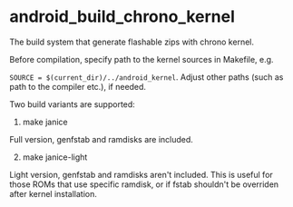 # android_build_chrono_kernel
The build system that generate flashable zips with chrono kernel.

Before compilation, specify path to the kernel sources in Makefile, e.g.

`SOURCE = $(current_dir)/../android_kernel`. Adjust other paths (such as path to the compiler etc.), if needed.

Two build variants are supported:

1) make janice

Full version, genfstab and ramdisks are included.

2) make janice-light

Light version, genfstab and ramdisks aren't included. This is useful for those ROMs that use specific ramdisk, or if fstab shouldn't be overriden after kernel installation.
